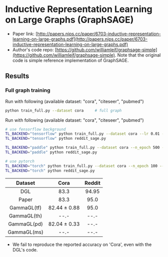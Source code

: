Inductive Representation Learning on Large Graphs (GraphSAGE)
============

- Paper link: [http://papers.nips.cc/paper/6703-inductive-representation-learning-on-large-graphs.pdf](http://papers.nips.cc/paper/6703-inductive-representation-learning-on-large-graphs.pdf)
- Author's code repo: [https://github.com/williamleif/graphsage-simple](https://github.com/williamleif/graphsage-simple). Note that the original code is 
simple reference implementation of GraphSAGE.


Results
-------

### Full graph training

Run with following (available dataset: "cora", "citeseer", "pubmed")
```bash
python train_full.py --dataset cora     # full graph
```

Run with following (available dataset: "cora", "citeseer", "pubmed")
```bash
# use fensorflow background
TL_BACKEND="tensorflow" python train_full.py --dataset cora --lr 0.01 --hidden_dim 128--drop_rate 0.7 --n_epoch 500
TL_BACKEND="tensorflow" python reddit_sage.py 
```
```bash
TL_BACKEND="paddle" python train_full.py --dataset cora --n_epoch 500 --lr 0.005 --hidden_dim 512 --drop_rate 0.7 --n_epoch 500
TL_BACKEND="paddle" python reddit_sage.py 
```
```bash
# use pytorch
TL_BACKEND="torch" python train_full.py --dataset cora --n_epoch 100 --lr 0.001 --hidden_dim 512
TL_BACKEND="torch" python reddit_sage.py 
```


|      Dataset      |      Cora         | Reddit |
| :---------------: | :---------------: | :----: |
|        DGL        |       83.3        | 94.95 |
|       Paper       |       83.3        | 95.0  |
|     GammaGL(tf)   |    82.44 ± 0.88   | 95.0  |
|     GammaGL(th)   |        --.-       | --.-  |
|     GammaGL(pd)   |    82.04 ± 0.33   | --.-  |
|     GammaGL(ms)   |        --.-       | --.-  |

* We fail to reproduce the reported accuracy on 'Cora', even with the DGL's code.

